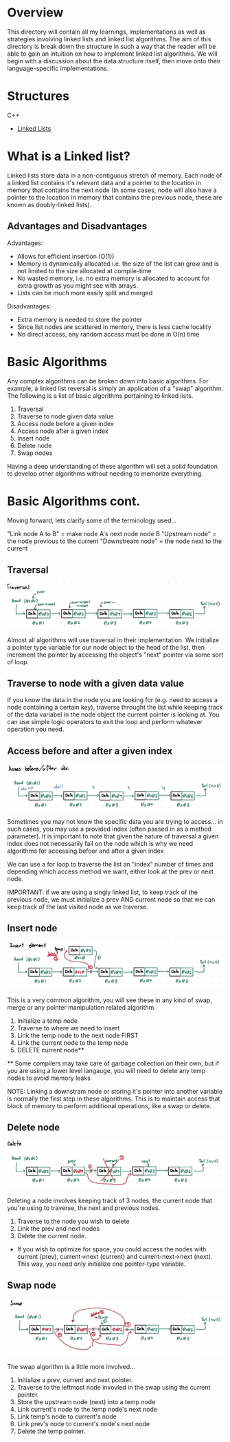 # Overview

This directory will contain all my learnings, implementations as well as strategies involving linked lists and linked list algorithms. The aim of this directory is break down the structure in such a way that the reader will be able to gain an intuition on how to implement linked list algorithms. We will begin with a discussion about the data structure itself, then move onto their language-specific implementations.

# Structures

C++
- [Linked Lists](LinkedList/)
 


# What is a Linked list?

Linked lists store data in a non-contiguous stretch of memory. Each node of a linked list contains it's relevant data and a pointer to the location in memory that contains the next node (In some cases, node will also have a pointer to the location in memory that contains the previous node, these are known as doubly-linked lists).



## Advantages and Disadvantages

Advantages:
- Allows for efficient insertion (O(1)) 
- Memory is dynamically allocated i.e. the size of the list can grow and is not limited to the size allocated at compile-time
- No wasted memory, i.e. no extra memory is allocated to account for extra growth as you might see with arrays.
- Lists can be much more easily split and merged

Disadvantages:
- Extra memory is needed to store the pointer
- Since list nodes are scattered in memory, there is less cache locality
- No direct access, any random access must be done in O(n) time

# Basic Algorithms

Any complex algorithms can be broken down into basic algorithms. For example, a linked list reversal is simply an application of a "swap" algorithm. The following is a list of basic algorithms pertaining to linked lists.

1. Traversal
2. Traverse to node given data value
3. Access node before a given index
4. Access node after a given index
5. Insert node
6. Delete node
7. Swap nodes

Having a deep understanding of these algorithm will set a solid foundation to develop other algorithms without needing to memorize everything.

# Basic Algorithms cont.

Moving forward, lets clarify some of the terminology used...

"Link node A to B" = make node A's next node node B
"Upstream node" = the node previous to the current
"Downstream node" = the node next to the current

## Traversal

![Traversal Illustration](Traverse.jpg "Traversal Illustration")

Almost all algorithms will use traversal in their implementation. We initialize a pointer type variable for our node object to the head of the list, then increment the pointer by accessing the object's "next" pointer via some sort of loop.

## Traverse to node with a given data value

If you know the data in the node you are looking for (e.g. need to access a node containing a certain key), traverse throught the list while keeping track of the data variabel in the node object the current pointer is looking at. You can use simple logic operators to exit the loop and perform whatever operation you need.

## Access before and after a given index

![Access Illustration](Accessidx.jpg "Access Illustration")

Sometimes you may not know the specific data you are trying to access... in such cases, you may use a provided index (often passed in as a method parameter). It is important to note that given the nature of traversal a given index does not necessarily fall on the node which is why we need algorithms for accessing befoer and after a given index

We can use a for loop to traverse the list an "index" number of times and depending which access method we want, either look at the prev or next node. 

IMPORTANT: if we are using a singly linked list, to keep track of the previous node, we must initialize a prev AND current node so that we can keep track of the last visited node as we traverse.

## Insert node

![Insert Illustration](Insert.jpg "Insert Illustration")

This is a very common algorithm, you will see these in any kind of swap, merge or any pointer manipulation related algorithm. 

1. Initialize a temp node
2. Traverse to where we need to insert
3. Link the temp node to the next node FIRST
4. Link the current node to the temp node
5. DELETE current node**

** Some compilers may take care of garbage collection on their own, but if you are using a lower level langauge, you will need to delete any temp nodes to avoid memory leaks

NOTE: Linking a downstram node or storing it's pointer into another variable is normally the first step in these algorithms. This is to maintain access that block of memory to perform additional operations, like a swap or delete.

## Delete node

![Delete Illustration](Delete.jpg "Delete Illustration")

Deleting a node involves keeping track of 3 nodes, the current node that you're using to traverse, the next and previous nodes. 

1. Traverse to the node you wish to delete 
2. Link the prev and next nodes
3. Delete the current node.

* If you wish to optimize for space, you could access the nodes with current (prev), current->next (current) and current-next->next (next). This way, you need only initialize one pointer-type variable.

## Swap node

![Swap Illustration](Swap.jpg "Swap Illustration")

The swap algorithm is a little more involved...

1. Initialize a prev, current and next pointer.
2. Traverse to the leftmost node invovled in the swap using the current pointer.
3. Store the upstream node (next) into a temp node
4. Link current's node to the temp node's next node
5. Link temp's node to current's node
6. Link prev's node to current's node's next node
7. Delete the temp pointer.
